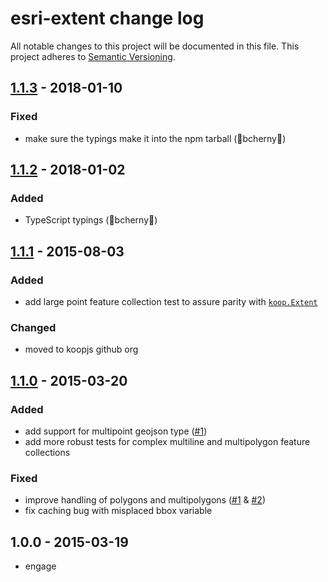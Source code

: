 # esri-extent change log
All notable changes to this project will be documented in this file.
This project adheres to [Semantic Versioning](http://semver.org/).

## [1.1.3] - 2018-01-10

### Fixed

* make sure the typings make it into the npm tarball (🙏bcherny🙏)

## [1.1.2] - 2018-01-02

### Added
* TypeScript typings (🙏bcherny🙏)

## [1.1.1] - 2015-08-03

### Added
* add large point feature collection test to assure parity with [`koop.Extent`](https://github.com/Esri/koop/blob/v1.1.1/test/models/extent-test.js)

### Changed
* moved to koopjs github org

## [1.1.0] - 2015-03-20

### Added
* add support for multipoint geojson type ([#1](https://github.com/ngoldman/esri-extent/pull/1))
* add more robust tests for complex multiline and multipolygon feature collections

### Fixed
* improve handling of polygons and multipolygons ([#1](https://github.com/ngoldman/esri-extent/pull/1) & [#2](https://github.com/ngoldman/esri-extent/pull/2))
* fix caching bug with misplaced bbox variable

## 1.0.0 - 2015-03-19
* engage

[1.1.3]: https://github.com/koopjs/esri-extent/compare/v1.1.2...v1.1.3
[1.1.2]: https://github.com/koopjs/esri-extent/compare/v1.1.1...v1.1.2
[1.1.1]: https://github.com/koopjs/esri-extent/compare/v1.1.0...v1.1.1
[1.1.0]: https://github.com/koopjs/esri-extent/compare/v1.0.0...v1.1.0
